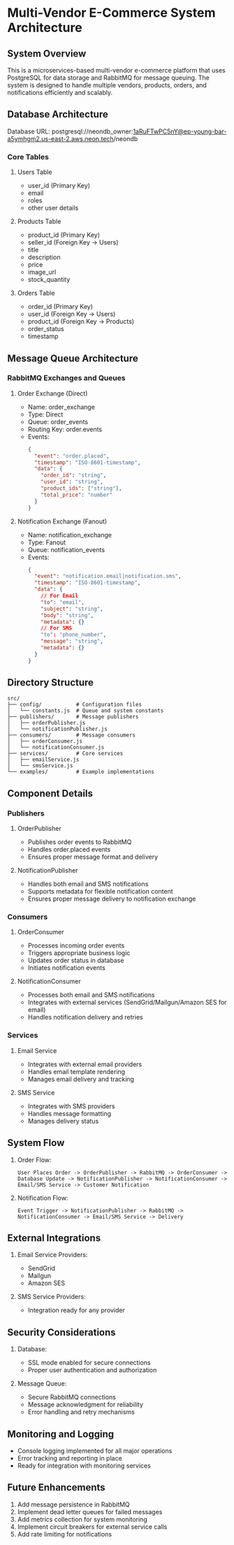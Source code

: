 # Multi-Vendor E-Commerce System Architecture

## System Overview
This is a microservices-based multi-vendor e-commerce platform that uses PostgreSQL for data storage and RabbitMQ for message queuing. The system is designed to handle multiple vendors, products, orders, and notifications efficiently and scalably.

## Database Architecture
Database URL: postgresql://neondb_owner:1aRuFTwPC5nY@ep-young-bar-a5ymhgm2.us-east-2.aws.neon.tech/neondb

### Core Tables
1. Users Table
   - user_id (Primary Key)
   - email
   - roles
   - other user details

2. Products Table
   - product_id (Primary Key)
   - seller_id (Foreign Key -> Users)
   - title
   - description
   - price
   - image_url
   - stock_quantity

3. Orders Table
   - order_id (Primary Key)
   - user_id (Foreign Key -> Users)
   - product_id (Foreign Key -> Products)
   - order_status
   - timestamp

## Message Queue Architecture

### RabbitMQ Exchanges and Queues

1. Order Exchange (Direct)
   - Name: order_exchange
   - Type: Direct
   - Queue: order_events
   - Routing Key: order.events
   - Events:
     ```json
     {
       "event": "order.placed",
       "timestamp": "ISO-8601-timestamp",
       "data": {
         "order_id": "string",
         "user_id": "string",
         "product_ids": ["string"],
         "total_price": "number"
       }
     }
     ```

2. Notification Exchange (Fanout)
   - Name: notification_exchange
   - Type: Fanout
   - Queue: notification_events
   - Events:
     ```json
     {
       "event": "notification.email|notification.sms",
       "timestamp": "ISO-8601-timestamp",
       "data": {
         // For Email
         "to": "email",
         "subject": "string",
         "body": "string",
         "metadata": {}
         // For SMS
         "to": "phone_number",
         "message": "string",
         "metadata": {}
       }
     }
     ```

## Directory Structure

```
src/
├── config/           # Configuration files
│   └── constants.js  # Queue and system constants
├── publishers/       # Message publishers
│   ├── orderPublisher.js
│   └── notificationPublisher.js
├── consumers/        # Message consumers
│   ├── orderConsumer.js
│   └── notificationConsumer.js
├── services/         # Core services
│   ├── emailService.js
│   └── smsService.js
└── examples/         # Example implementations
```

## Component Details

### Publishers

1. OrderPublisher
   - Publishes order events to RabbitMQ
   - Handles order.placed events
   - Ensures proper message format and delivery

2. NotificationPublisher
   - Handles both email and SMS notifications
   - Supports metadata for flexible notification content
   - Ensures proper message delivery to notification exchange

### Consumers

1. OrderConsumer
   - Processes incoming order events
   - Triggers appropriate business logic
   - Updates order status in database
   - Initiates notification events

2. NotificationConsumer
   - Processes both email and SMS notifications
   - Integrates with external services (SendGrid/Mailgun/Amazon SES for email)
   - Handles notification delivery and retries

### Services

1. Email Service
   - Integrates with external email providers
   - Handles email template rendering
   - Manages email delivery and tracking

2. SMS Service
   - Integrates with SMS providers
   - Handles message formatting
   - Manages delivery status

## System Flow

1. Order Flow:
   ```
   User Places Order -> OrderPublisher -> RabbitMQ -> OrderConsumer -> 
   Database Update -> NotificationPublisher -> NotificationConsumer -> 
   Email/SMS Service -> Customer Notification
   ```

2. Notification Flow:
   ```
   Event Trigger -> NotificationPublisher -> RabbitMQ -> 
   NotificationConsumer -> Email/SMS Service -> Delivery
   ```

## External Integrations

1. Email Service Providers:
   - SendGrid
   - Mailgun
   - Amazon SES

2. SMS Service Providers:
   - Integration ready for any provider

## Security Considerations

1. Database:
   - SSL mode enabled for secure connections
   - Proper user authentication and authorization

2. Message Queue:
   - Secure RabbitMQ connections
   - Message acknowledgment for reliability
   - Error handling and retry mechanisms

## Monitoring and Logging

- Console logging implemented for all major operations
- Error tracking and reporting in place
- Ready for integration with monitoring services

## Future Enhancements

1. Add message persistence in RabbitMQ
2. Implement dead letter queues for failed messages
3. Add metrics collection for system monitoring
4. Implement circuit breakers for external service calls
5. Add rate limiting for notifications
